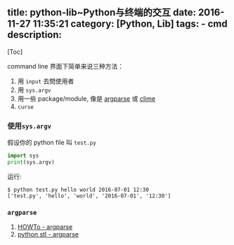 title: python-lib~Python与终端的交互
date: 2016-11-27 11:35:21
category: [Python, Lib]
tags:
    - cmd
description:
---
[Toc]

command line 界面下简单来说三种方法：

1. 用 `input` 去問使用者
2. 用 `sys.argv`
3. 用一些 package/module, 像是 [argparse](https://docs.python.org/3.5/library/argparse.html) 
   或 [clime](http://clime.mosky.tw/)
4. `curse`


### 使用`sys.argv`

假设你的 python file 叫 `test.py`
``` python
import sys
print(sys.argv)
```

运行:

```
$ python test.py hello world 2016-07-01 12:30
['test.py', 'hello', 'world', '2016-07-01', '12:30']
```
### `argparse` 

1. [HOWTo - argparse](https://docs.python.org/3/howto/argparse.html)
2. [python stl - argparse](https://docs.python.org/3.5/library/argparse.html)
